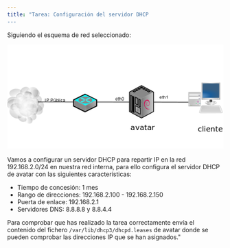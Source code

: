 ```yaml
---
title: "Tarea: Configuración del servidor DHCP
---
```


Siguiendo el esquema de red seleccionado:  
  

![1](../img/alt1.png "1")  

Vamos a configurar un servidor DHCP para repartir IP en la red 192.168.2.0/24 en nuestra red interna, para ello configura el servidor DHCP de avatar con las siguientes características:  
  
* Tiempo de concesión: 1 mes
* Rango de direcciones: 192.168.2.100 - 192.168.2.150
* Puerta de enlace: 192.168.2.1
* Servidores DNS: 8.8.8.8 y 8.8.4.4

Para comprobar que has realizado la tarea correctamente envía el contenido del fichero `/var/lib/dhcp3/dhcpd.leases` de avatar donde se pueden comprobar las direcciones IP que se han asignados."